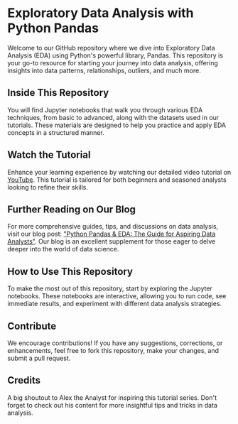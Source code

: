 # Exploratory Data Analysis with Python Pandas

Welcome to our GitHub repository where we dive into Exploratory Data Analysis (EDA) using Python's powerful library, Pandas. This repository is your go-to resource for starting your journey into data analysis, offering insights into data patterns, relationships, outliers, and much more.

## Inside This Repository

You will find Jupyter notebooks that walk you through various EDA techniques, from basic to advanced, along with the datasets used in our tutorials. These materials are designed to help you practice and apply EDA concepts in a structured manner.

## Watch the Tutorial

Enhance your learning experience by watching our detailed video tutorial on [YouTube](https://www.youtube.com/watch?v=FRzFO9bZlVw). This tutorial is tailored for both beginners and seasoned analysts looking to refine their skills.

## Further Reading on Our Blog

For more comprehensive guides, tips, and discussions on data analysis, visit our blog post: ["Python Pandas & EDA: The Guide for Aspiring Data Analysts"](https://blog.netrva.com/python-pandas-eda-the-guide-for-aspiring-data-analysts). Our blog is an excellent supplement for those eager to delve deeper into the world of data science.

## How to Use This Repository

To make the most out of this repository, start by exploring the Jupyter notebooks. These notebooks are interactive, allowing you to run code, see immediate results, and experiment with different data analysis strategies.

## Contribute

We encourage contributions! If you have any suggestions, corrections, or enhancements, feel free to fork this repository, make your changes, and submit a pull request.

## Credits

A big shoutout to Alex the Analyst for inspiring this tutorial series. Don't forget to check out his content for more insightful tips and tricks in data analysis.

